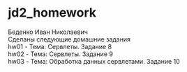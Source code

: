 # jd2_homework
Беденко Иван Николаевич <br>
Сделаны следующие домашние задания <br>
hw01 - Тема: Сервлеты. Задание 8 <br>
hw02 - Тема: Сервлеты. Задание 9 <br>
hw03 - Тема: Обработка данных сервлетами. Задание 10 <br>

